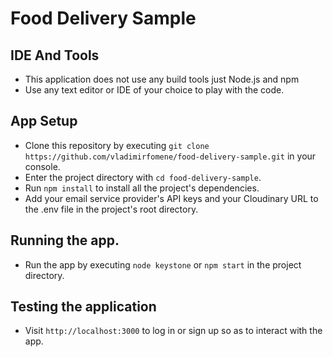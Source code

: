 # Food Delivery Sample

## IDE And Tools

* This application does not use any build tools just Node.js and npm
* Use any text editor or IDE of your choice to play with the code.

## App Setup

* Clone this repository by executing `git clone https://github.com/vladimirfomene/food-delivery-sample.git` in your console.
* Enter the project directory with `cd food-delivery-sample`.
* Run `npm install` to install all the project's dependencies.
* Add your email service provider's API keys and your Cloudinary URL to the .env file in the project's root directory.

## Running the app.

* Run the app by executing `node keystone` or `npm start` in the project directory.

## Testing the application

* Visit `http://localhost:3000` to log in or sign up so as to interact with the app.
